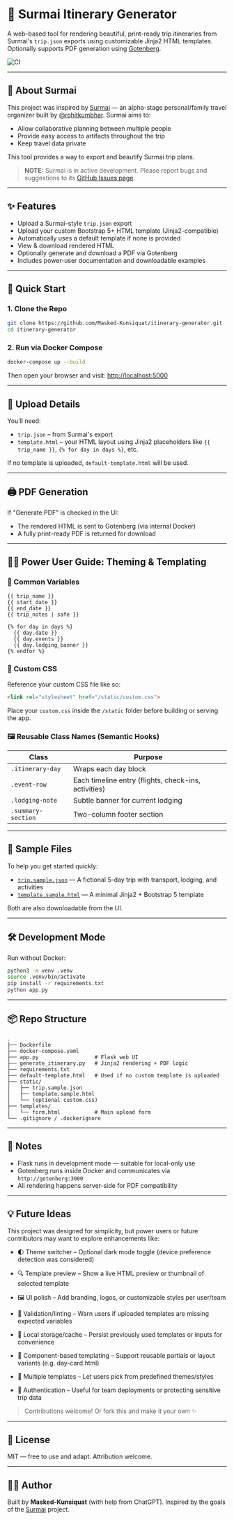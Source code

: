 # 🧳 Surmai Itinerary Generator

A web-based tool for rendering beautiful, print-ready trip itineraries from Surmai's `trip.json` exports using customizable Jinja2 HTML templates. Optionally supports PDF generation using [Gotenberg](https://github.com/gotenberg/gotenberg).

![CI](https://github.com/Masked-Kunsiquat/itinerary-generator/actions/workflows/test.yml/badge.svg)

---

## 🧾 About Surmai

This project was inspired by [Surmai](https://github.com/rohitkumbhar/surmai) — an alpha-stage personal/family travel organizer built by [@rohitkumbhar](https://github.com/rohitkumbhar). Surmai aims to:

* Allow collaborative planning between multiple people
* Provide easy access to artifacts throughout the trip
* Keep travel data private

This tool provides a way to export and beautify Surmai trip plans.

> **NOTE:** Surmai is in active development. Please report bugs and suggestions to its [GitHub Issues page](https://github.com/rohitkumbhar/surmai/issues).

---

## ✨ Features

* Upload a Surmai-style `trip.json` export
* Upload your custom Bootstrap 5+ HTML template (Jinja2-compatible)
* Automatically uses a default template if none is provided
* View & download rendered HTML
* Optionally generate and download a PDF via Gotenberg
* Includes power-user documentation and downloadable examples

---

## 🚀 Quick Start

### 1. Clone the Repo

```bash
git clone https://github.com/Masked-Kunsiquat/itinerary-generator.git
cd itinerary-generator
```

### 2. Run via Docker Compose

```bash
docker-compose up --build
```

Then open your browser and visit: [http://localhost:5000](http://localhost:5000)

---

## 📁 Upload Details

You’ll need:

* `trip.json` – from Surmai's export
* `template.html` – your HTML layout using Jinja2 placeholders like `{{ trip_name }}`, `{% for day in days %}`, etc.

If no template is uploaded, `default-template.html` will be used.

---

## 🖨️ PDF Generation

If "Generate PDF" is checked in the UI:

* The rendered HTML is sent to Gotenberg (via internal Docker)
* A fully print-ready PDF is returned for download

---

## 🧑‍💻 Power User Guide: Theming & Templating

### 🧱 Common Variables

```jinja2
{{ trip_name }}
{{ start_date }}
{{ end_date }}
{{ trip_notes | safe }}

{% for day in days %}
  {{ day.date }}
  {{ day.events }}
  {{ day.lodging_banner }}
{% endfor %}
```

### 🧩 Custom CSS

Reference your custom CSS file like so:

```html
<link rel="stylesheet" href="/static/custom.css">
```

Place your `custom.css` inside the `/static` folder before building or serving the app.

### 🖼️ Reusable Class Names (Semantic Hooks)

| Class              | Purpose                                              |
| ------------------ | ---------------------------------------------------- |
| `.itinerary-day`   | Wraps each day block                                 |
| `.event-row`       | Each timeline entry (flights, check-ins, activities) |
| `.lodging-note`    | Subtle banner for current lodging                    |
| `.summary-section` | Two-column footer section                            |

---

## 🧪 Sample Files

To help you get started quickly:

* [`trip.sample.json`](./static/trip.sample.json) — A fictional 5-day trip with transport, lodging, and activities
* [`template.sample.html`](./static/template.sample.html) — A minimal Jinja2 + Bootstrap 5 template

Both are also downloadable from the UI.

---

## 🛠 Development Mode

Run without Docker:

```bash
python3 -m venv .venv
source .venv/bin/activate
pip install -r requirements.txt
python app.py
```

---

## 📦 Repo Structure

```
.
├── Dockerfile
├── docker-compose.yaml
├── app.py                  # Flask web UI
├── generate_itinerary.py   # Jinja2 rendering + PDF logic
├── requirements.txt
├── default-template.html   # Used if no custom template is uploaded
├── static/
│   ├── trip.sample.json
│   ├── template.sample.html
│   └── (optional custom.css)
├── templates/
│   └── form.html           # Main upload form
└── .gitignore / .dockerignore
```

---

## 🔐 Notes

* Flask runs in development mode — suitable for local-only use
* Gotenberg runs inside Docker and communicates via `http://gotenberg:3000`
* All rendering happens server-side for PDF compatibility

---

## 💡 Future Ideas
This project was designed for simplicity, but power users or future contributors may want to explore enhancements like:

- 🌓 Theme switcher – Optional dark mode toggle (device preference detection was considered)

- 🔍 Template preview – Show a live HTML preview or thumbnail of selected template

- 🖼 UI polish – Add branding, logos, or customizable styles per user/team

- 🧪 Validation/linting – Warn users if uploaded templates are missing expected variables

- 💾 Local storage/cache – Persist previously used templates or inputs for convenience

- 🧱 Component-based templating – Support reusable partials or layout variants (e.g. day-card.html)

- 📄 Multiple templates – Let users pick from predefined themes/styles

- 🔐 Authentication – Useful for team deployments or protecting sensitive trip data

> Contributions welcome! Or fork this and make it your own ✨
---
## 📄 License

MIT — free to use and adapt. Attribution welcome.

---

## 🙋‍♂️ Author

Built by **Masked-Kunsiquat** (with help from ChatGPT).
Inspired by the goals of the [Surmai](https://github.com/rohitkumbhar/surmai) project.

